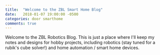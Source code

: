 ```yaml
---
title:  "Welcome to the ZBL Smart Home Blog"
date:   2018-01-07 19:00:00 -0500
categories: door smarthome
comments: true
---
```

Welcome to the ZBL Robotics Blog. This is just a place where I'll keep my notes and designs for hobby projects, including
robotics (stay tuned for a rubik's cube solver!) and home automation / smart home devices.
